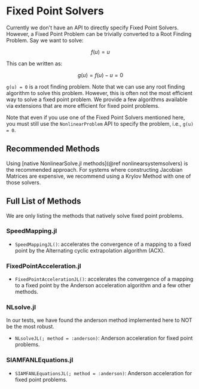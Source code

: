# Fixed Point Solvers

Currently we don't have an API to directly specify Fixed Point Solvers. However, a Fixed
Point Problem can be trivially converted to a Root Finding Problem. Say we want to solve:

```math
f(u) = u
```

This can be written as:

```math
g(u) = f(u) - u = 0
```

``g(u) = 0`` is a root finding problem. Note that we can use any root finding
algorithm to solve this problem. However, this is often not the most efficient way to
solve a fixed point problem. We provide a few algorithms available via extensions that
are more efficient for fixed point problems.

Note that even if you use one of the Fixed Point Solvers mentioned here, you must still
use the `NonlinearProblem` API to specify the problem, i.e., ``g(u) = 0``.

## Recommended Methods

Using [native NonlinearSolve.jl methods](@ref nonlinearsystemsolvers) is the recommended
approach. For systems where constructing Jacobian Matrices are expensive, we recommend
using a Krylov Method with one of those solvers.

## Full List of Methods

We are only listing the methods that natively solve fixed point problems.

### SpeedMapping.jl

  - `SpeedMappingJL()`: accelerates the convergence of a mapping to a fixed point by the
    Alternating cyclic extrapolation algorithm (ACX).

### FixedPointAcceleration.jl

  - `FixedPointAccelerationJL()`: accelerates the convergence of a mapping to a fixed point
    by the Anderson acceleration algorithm and a few other methods.

### NLsolve.jl

In our tests, we have found the anderson method implemented here to NOT be the most
robust.

  - `NLsolveJL(; method = :anderson)`: Anderson acceleration for fixed point problems.

### SIAMFANLEquations.jl

  - `SIAMFANLEquationsJL(; method = :anderson)`: Anderson acceleration for fixed point problems.